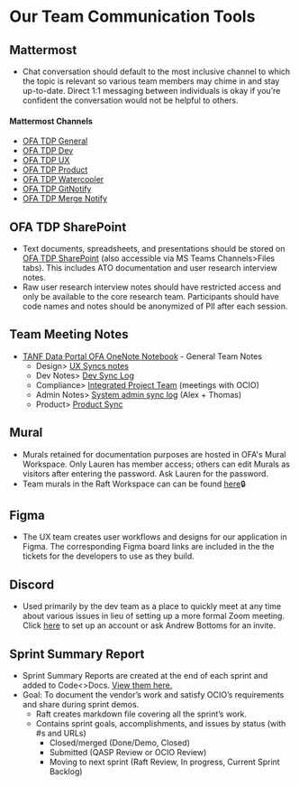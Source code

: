 # Our Team Communication Tools  
 

## Mattermost 

- Chat conversation should default to the most inclusive channel to which the topic is relevant so various team members may chime in and stay up-to-date. Direct 1:1 messaging between individuals is okay if you’re confident the conversation would not be helpful to others.

#### Mattermost Channels
- [OFA TDP General](https://mattermost.goraft.tech/goraft/channels/guest-ofa-tdp-general)
- [OFA TDP Dev](https://mattermost.goraft.tech/goraft/channels/ofa-tdp-dev)
- [OFA TDP UX](https://mattermost.goraft.tech/goraft/channels/ofa-tdp-ux)
- [OFA TDP Product](https://mattermost.goraft.tech/goraft/channels/ofa-tdp-product)
- [OFA TDP Watercooler](https://mattermost.goraft.tech/goraft/channels/guest-ofa-tdp-watercooler)
- [OFA TDP GitNotify](https://mattermost.goraft.tech/goraft/channels/guest-ofa-tdp-gitnotify)
- [OFA TDP Merge Notify](https://mattermost.goraft.tech/goraft/channels/ofa-tdp-merge-notify)


## OFA TDP SharePoint

- Text documents, spreadsheets, and presentations should be stored on [OFA TDP SharePoint](https://hhsgov.sharepoint.com/sites/TANFDataPortalOFA/Shared%20Documents/Forms/AllItems.aspx) (also accessible via MS Teams Channels>Files tabs). This includes ATO documentation and user research interview notes. 
- Raw user research interview notes should have restricted access and only be available to the core research team. Participants should have code names and notes should be anonymized of PII after each session. 

## Team Meeting Notes
- [TANF Data Portal OFA OneNote Notebook](https://hhsgov.sharepoint.com/sites/TANFDataPortalOFA/_layouts/15/Doc.aspx?sourcedoc={cbce2e75-17b2-4e70-b422-60d034fcd4af}&action=edit&wd=target%28General.one%7C76fa641e-4d01-436b-a079-42ae19270071%2FGeneral%20Links%7C38eda373-ae66-41ed-9d2d-e7b010d5b312%2F%29) - General Team Notes
    - Design> [UX Syncs notes](https://hhsgov.sharepoint.com/sites/TANFDataPortalOFA/_layouts/15/Doc.aspx?sourcedoc={cbce2e75-17b2-4e70-b422-60d034fcd4af}&action=edit&wd=target%28Design.one%7Cdbe726f5-a7de-47ea-9b06-762171b1b037%2FUX%20Syncs%20notes%7Cf807fbc2-85f3-478d-a006-83fac1fab7c8%2F%29&wdorigin=703)
    - Dev Notes> [Dev Sync Log](https://hhsgov.sharepoint.com/sites/TANFDataPortalOFA/_layouts/15/Doc.aspx?sourcedoc={cbce2e75-17b2-4e70-b422-60d034fcd4af}&action=edit&wd=target%28Dev%20Notes.one%7C3dbb7d3a-694d-4f1c-a656-f907991c1f7d%2FDev%20Sync%20Log%7C20d48c6a-07e6-48f5-9298-c8fde905ebec%2F%29&wdorigin=703)
    - Compliance> [Integrated Project Team](https://hhsgov.sharepoint.com/sites/TANFDataPortalOFA/_layouts/15/Doc.aspx?sourcedoc={cbce2e75-17b2-4e70-b422-60d034fcd4af}&action=edit&wd=target%28Compliance.one%7Cd9b65ab8-bf29-476a-a652-d003714e50a4%2FIntegrated%20Project%20Team%7Ccf116bf0-9c5b-4cd5-90c7-7703e843b485%2F%29&wdorigin=703) (meetings with OCIO)
    - Admin Notes> [System admin sync log](https://hhsgov.sharepoint.com/sites/TANFDataPortalOFA/_layouts/15/Doc.aspx?sourcedoc={cbce2e75-17b2-4e70-b422-60d034fcd4af}&action=edit&wd=target%28Admin%20Notes.one%7C8e533710-461e-4b99-a33c-94e9b67b197e%2FSystem%20admin%20sync%20log%7C47928620-33e4-4cd0-8a3c-0542b83ef9b0%2F%29&wdorigin=703) (Alex + Thomas)
    - Product> [Product Sync](https://hhsgov.sharepoint.com/sites/TANFDataPortalOFA/_layouts/15/Doc.aspx?sourcedoc={cbce2e75-17b2-4e70-b422-60d034fcd4af}&action=edit&wd=target%28Product.one%7Ccfbcc7fb-4b00-4c43-9e29-70bdedd83b98%2FProduct%20Sync%7Cdcf2afc2-a4f6-475c-a62f-af447a19c6dd%2F%29&wdorigin=703)

## Mural  

- Murals retained for documentation purposes are hosted in OFA's Mural Workspace. Only Lauren has member access; others can edit Murals as visitors after entering the password. Ask Lauren for the password.
- Team murals in the Raft Workspace can can be found [here](https://app.mural.co/t/raft2792/r/1594813413552)🔒

## Figma
- The UX team creates user workflows and designs for our application in Figma. The corresponding Figma board links are included in the the tickets for the developers to use as they build. 

## Discord
- Used primarily by the dev team as a place to quickly meet at any time about various issues in lieu of setting up a more formal Zoom meeting. Click [here](https://discord.gg/evMSvZCyMv) to set up an account or ask Andrew Bottoms for an invite.
 
## Sprint Summary Report 

- Sprint Summary Reports are created at the end of each sprint and added to Code<>Docs. [View them here.](https://github.com/raft-tech/TANF-app/tree/raft-tdp-main/docs/Sprint-Review)
- Goal: To document the vendor’s work and satisfy OCIO’s requirements and share during sprint demos.
  - Raft creates markdown file covering all the sprint’s work. 
  - Contains sprint goals, accomplishments, and issues by status (with #s and URLs)
      - Closed/merged (Done/Demo, Closed) 
      - Submitted (QASP Review or OCIO Review)
      - Moving to next sprint (Raft Review, In progress, Current Sprint Backlog)  
